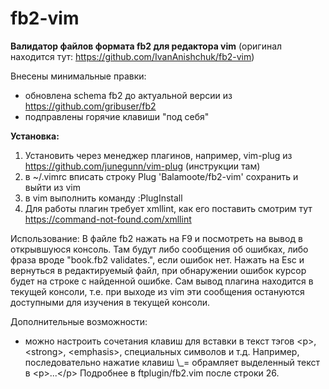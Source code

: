 # fb2-vim
<b>Валидатор файлов формата fb2 для редактора vim</b>
(оригинал находится тут: https://github.com/IvanAnishchuk/fb2-vim)

Внесены минимальные правки:
- обновлена schema fb2 до актуальной версии из https://github.com/gribuser/fb2
- подправлены горячие клавиши "под себя"

<b>Установка:</b>
1. Установить через менеджер плагинов, например, vim-plug из https://github.com/junegunn/vim-plug (инструкции там)
2. в ~/.vimrc вписать строку
        Plug 'Balamoote/fb2-vim'
    сохранить и выйти из vim
3. в vim выполнить команду :PlugInstall
4. Для работы плагин требует xmllint, как его поставить смотрим тут https://command-not-found.com/xmllint

Использование:
В файле fb2 нажать на F9 и посмотреть на вывод в открывшуюся консоль. Там будут либо сообщения об ошибках, либо фраза вроде
"book.fb2 validates.", если ошибок нет. Нажать на Esc и вернуться в редактируемый файл, при обнаружении ошибок курсор будет
на строке с найденной ошибке. Сам вывод плагина находится в текущей консоли, т.е. при выходе из vim эти сообщения остануются
доступными для изучения в текущей консоли.

Дополнительные возможности:
- можно настроить сочетания клавиш для вставки в текст тэгов \<p\>, \<strong\>, \<emphasis\>, специальных символов и т.д.
  Например, последовательно нажатие клавиш \\_= обрамляет выделенный текст в \<p\>...\<\/p\>
Подробнее в ftplugin/fb2.vim после строки 26.


